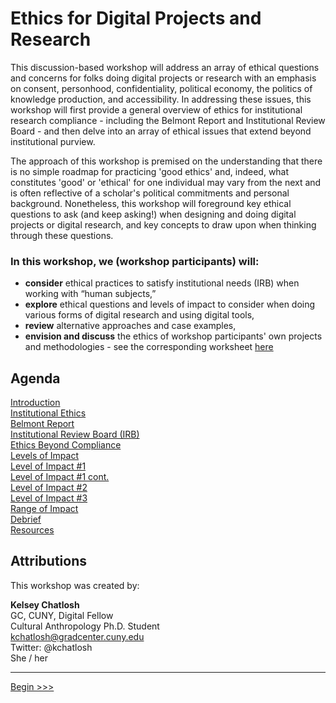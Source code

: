 
# Ethics for Digital Projects and Research 

This discussion-based workshop will address an array of ethical questions and concerns for folks doing digital projects or research with an emphasis on consent, personhood, confidentiality, political economy, the politics of knowledge production, and accessibility. In addressing these issues, this workshop will first provide a general overview of ethics for institutional research compliance - including the Belmont Report and Institutional Review Board - and then delve into an array of ethical issues that extend beyond institutional purview.  

The approach of this workshop is premised on the understanding that there is no simple roadmap for practicing 'good ethics' and, indeed, what constitutes 'good' or 'ethical' for one individual may vary from the next and is often reflective of a scholar's political commitments and personal background.  Nonetheless, this workshop will foreground key ethical questions to ask (and keep asking!) when designing and doing digital projects or digital research, and key concepts to draw upon when thinking through these questions.  

### In this workshop, we (workshop participants) will:  

* **consider** ethical practices to satisfy institutional needs (IRB) when working with “human subjects,”
* **explore** ethical questions and levels of impact to consider when doing various forms of digital research and using digital tools,
* **review** alternative approaches and case examples,
* **envision and discuss** the ethics of workshop participants' own projects and methodologies - see the corresponding worksheet [here](digiethicsDRI2018_worksheet.pdf)  

## Agenda  

[Introduction](sections/introduction.md)  
[Institutional Ethics](sections/institutional.md)  
[Belmont Report](sections/belmont.md)  
[Institutional Review Board (IRB)](sections/irb.md)  
[Ethics Beyond Compliance](sections/beyond.md)  
[Levels of Impact](sections/levelsimpact.md)  
[Level of Impact #1](sections/impact1.md)  
[Level of Impact #1 cont.](sections/impact1cont.md)  
[Level of Impact #2](sections/impact2.md)  
[Level of Impact #3](sections/impact3.md)  
[Range of Impact](sections/range.md)  
[Debrief](sections/debrief.md)  
[Resources](sections/resources.md)  

## Attributions  

This workshop was created by:

**Kelsey Chatlosh**  
GC, CUNY, Digital Fellow  
Cultural Anthropology Ph.D. Student  
kchatlosh@gradcenter.cuny.edu  
Twitter: @kchatlosh  
She / her  

******

[Begin >>>](sections/introduction.md)